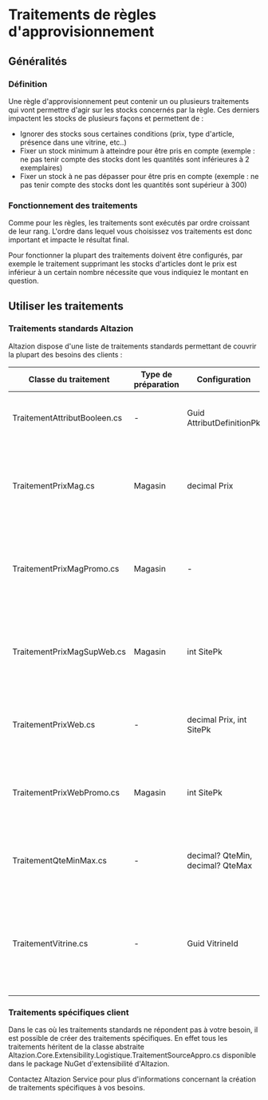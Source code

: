 # Traitements de règles d'approvisionnement

## Généralités

### Définition

Une règle d'approvisionnement peut contenir un ou plusieurs traitements qui vont permettre d'agir sur les stocks concernés par la règle. Ces derniers impactent les stocks de plusieurs façons et permettent de :

 - Ignorer des stocks sous certaines conditions (prix, type d'article, présence dans une vitrine, etc..)
 - Fixer un stock minimum à atteindre pour être pris en compte (exemple : ne pas tenir compte des stocks dont les quantités sont inférieures à 2 exemplaires)
 - Fixer un stock à ne pas dépasser pour être pris en compte (exemple : ne pas tenir compte des stocks dont les quantités sont supérieur à 300)

### Fonctionnement des traitements

Comme pour les règles, les traitements sont exécutés par ordre croissant de leur rang. L'ordre dans lequel vous choisissez vos traitements est donc important et impacte le résultat final.

Pour fonctionner la plupart des traitements doivent être configurés, par exemple le traitement supprimant les stocks d'articles dont le prix est inférieur à un certain nombre nécessite que vous indiquiez le montant en question.

## Utiliser les traitements

### Traitements standards Altazion

Altazion dispose d'une liste de traitements standards permettant de couvrir la plupart des besoins des clients :

| Classe du traitement | Type de préparation | Configuration | Cas d'utilisation |
| -------------------- | ------------------- | ------------- | ----------------- |
| TraitementAttributBooleen.cs | - | Guid AttributDefinitionPk | Ignore les articles dont un attribut booléen est à true |
| TraitementPrixMag.cs | Magasin | decimal Prix | Ignore les stocks magasin d'un article si son prix est inférieur à un certain nombre |
| TraitementPrixMagPromo.cs | Magasin | - | Ignore les stocks magasin d'un article si son prix magasin est actuellement en promo |
| TraitementPrixMagSupWeb.cs | Magasin | int SitePk | Ignore les stocks magasins des articles dont le prix magasin est supérieur au prix web |
| TraitementPrixWeb.cs | - | decimal Prix, int SitePk | Ignore les articles dont le prix web est inférieur à un certain nombre |
| TraitementPrixWebPromo.cs | Magasin | int SitePk | Ignore les stocks magasin d'un article si son prix WEB est en promo |
| TraitementQteMinMax.cs | - | decimal? QteMin, decimal? QteMax| Compléte les quantités minimum et maximum des stocks concernées |
| TraitementVitrine.cs | - | Guid VitrineId | Ignore les stocks de tous les articles se trouvant dans une vitrine dont le GUID est passé en paramètre |

### Traitements spécifiques client

Dans le cas où les traitements standards ne répondent pas à votre besoin, il est possible de créer des traitements spécifiques. En effet tous les traitements héritent de la classe abstraite Altazion.Core.Extensibility.Logistique.TraitementSourceAppro.cs disponible dans le package NuGet d'extensibilité d'Altazion.

Contactez Altazion Service pour plus d'informations concernant la création de traitements spécifiques à vos besoins.
